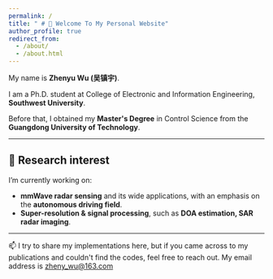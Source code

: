 ```yaml
---
permalink: /
title: " # 👋 Welcome To My Personal Website"
author_profile: true
redirect_from: 
  - /about/
  - /about.html
---
```


My name is **Zhenyu Wu (吴镇宇)**.

I am a Ph.D. student at College of Electronic and Information Engineering, **Southwest University**.

Before that, I obtained my **Master's Degree** in Control Science from the **Guangdong University of Technology**.


---

## 🔬 Research interest

I’m currently working on:

- **mmWave radar sensing** and its wide applications, with an emphasis on the **autonomous driving field**.
- **Super-resolution & signal processing**, such as **DOA estimation, SAR radar imaging**.

---

📫  I try to share my implementations here, but if you came across to my publications and couldn't find the codes, feel free to reach out. My email address is  [zheny_wu@163.com](mailto:zheny_wu@163.com)